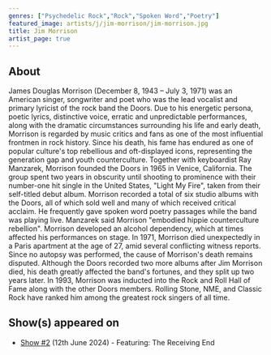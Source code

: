 ```yaml
---
genres: ["Psychedelic Rock","Rock","Spoken Word","Poetry"]
featured_image: artists/j/jim-morrison/jim-morrison.jpg
title: Jim Morrison
artist_page: true
---
```

## About

James Douglas Morrison (December 8, 1943 – July 3, 1971) was an American singer, songwriter and poet who was the lead vocalist and primary lyricist of the rock band the Doors. Due to his energetic persona, poetic lyrics, distinctive voice, erratic and unpredictable performances, along with the dramatic circumstances surrounding his life and early death, Morrison is regarded by music critics and fans as one of the most influential frontmen in rock history. Since his death, his fame has endured as one of popular culture's top rebellious and oft-displayed icons, representing the generation gap and youth counterculture.
Together with keyboardist Ray Manzarek, Morrison founded the Doors in 1965 in Venice, California. The group spent two years in obscurity until shooting to prominence with their number-one hit single in the United States, "Light My Fire", taken from their self-titled debut album. Morrison recorded a total of six studio albums with the Doors, all of which sold well and many of which received critical acclaim. He frequently gave spoken word poetry passages while the band was playing live. Manzarek said Morrison "embodied hippie counterculture rebellion".
Morrison developed an alcohol dependency, which at times affected his performances on stage. In 1971, Morrison died unexpectedly in a Paris apartment at the age of 27, amid several conflicting witness reports. Since no autopsy was performed, the cause of Morrison's death remains disputed.
Although the Doors recorded two more albums after Jim Morrison died, his death greatly affected the band's fortunes, and they split up two years later. In 1993, Morrison was inducted into the Rock and Roll Hall of Fame along with the other Doors members. Rolling Stone, NME, and Classic Rock have ranked him among the greatest rock singers of all time.

## Show(s) appeared on

- [Show #2](/shows/featuring-the-receiving-end/) (12th June 2024) - Featuring: The Receiving End

